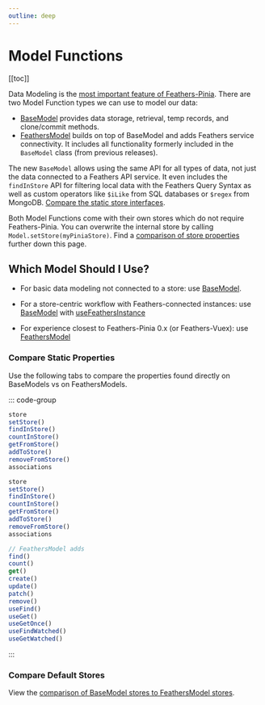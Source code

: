 ```yaml
---
outline: deep
---
```


<script setup>
import Badge from '../components/Badge.vue'
import BlockQuote from '../components/BlockQuote.vue'
</script>

# Model Functions

[[toc]]

Data Modeling is the [most important feature of Feathers-Pinia](/guide/modeling-overview). There are two Model Function
types we can use to model our data:

- [BaseModel](/guide/base-model) provides data storage, retrieval, temp records, and clone/commit methods.
- [FeathersModel](/guide/use-feathers-model) builds on top of BaseModel and adds Feathers service connectivity. It includes
all functionality formerly included in the `BaseModel` class (from previous releases).

The new `BaseModel` allows using the same API for all types of data, not just the data connected to a Feathers API
service. It even includes the `findInStore` API for filtering local data with the Feathers Query Syntax as well as
custom operators like `$iLike` from SQL databases or `$regex` from MongoDB.
[Compare the static store interfaces](#compare-static-properties).

Both Model Functions come with their own stores which do not require Feathers-Pinia. You can overwrite the internal
store by calling `Model.setStore(myPiniaStore)`. Find a [comparison of store properties](#compare-default-stores)
further down this page.

## Which Model Should I Use?

- For basic data modeling not connected to a store: use [BaseModel](/guide/use-base-model).

- For a store-centric workflow with Feathers-connected instances: use
[BaseModel](/guide/use-base-model) with [useFeathersInstance](/guide/model-instances#use-feathers-instance)

- For experience closest to Feathers-Pinia 0.x (or Feathers-Vuex): use [FeathersModel](/guide/use-feathers-model)

### Compare Static Properties

Use the following tabs to compare the properties found directly on BaseModels vs on FeathersModels.

::: code-group

```js [BaseModel]
store
setStore()
findInStore()
countInStore()
getFromStore()
addToStore()
removeFromStore()
associations
```

```js [FeathersModel]
store
setStore()
findInStore()
countInStore()
getFromStore()
addToStore()
removeFromStore()
associations

// FeathersModel adds
find()
count()
get()
create()
update()
patch()
remove()
useFind()
useGet()
useGetOnce()
useFindWatched()
useGetWatched()
```

:::

### Compare Default Stores

View the [comparison of BaseModel stores to FeathersModel stores](/guide/model-stores#comparing-stores).
